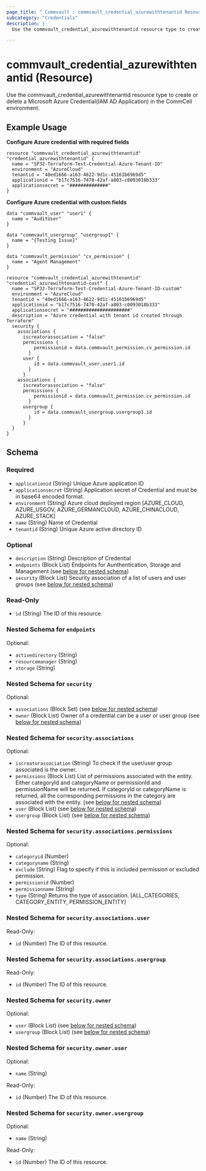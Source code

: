 ```yaml
---
page_title: " Commvault : commvault_credential_azurewithtenantid Resource"
subcategory: "Credentials"
description: |-
  Use the commvault_credential_azurewithtenantid resource type to create or delete a Microsoft Azure Credential(IAM AD Application) in the CommCell environment.

---
```


# commvault_credential_azurewithtenantid (Resource)

Use the commvault_credential_azurewithtenantid resource type to create or delete a Microsoft Azure Credential(IAM AD Application) in the CommCell environment.

## Example Usage

**Configure Azure credential with required fields**
```hcl
resource "commvault_credential_azurewithtenantid" "credential_azurewithtenantid" {
  name = "SP32-Terraform-Test-Credential-Azure-Tenant-ID"
  environment = "AzureCloud"
  tenantid = "40ed1666-a163-4622-9d1c-45161b6969d5"
  applicationid = "b17c7516-7470-42af-a803-c0093018b333"
  applicationsecret = "##############"
}
```

**Configure Azure credential with custom fields**
```hcl
data "commvault_user" "user1" {
  name = "AuditUser"
}

data "commvault_usergroup" "usergroup1" {
  name = "{Testing Issue}"
}

data "commvault_permission" "cv_permission" {
  name = "Agent Management"
}

resource "commvault_credential_azurewithtenantid" "credential_azurewithtenantid-cust" {
  name = "SP32-Terraform-Test-Credential-Azure-Tenant-ID-custom"
  environment = "AzureCloud"
  tenantid = "40ed1666-a163-4622-9d1c-45161b6969d5"
  applicationid = "b17c7516-7470-42af-a803-c0093018b333"
  applicationsecret = "######################"
  description = "Azure credential with tenant id created through Terraform"
  security {
    associations {
      iscreatorassociation = "false"
      permissions {
          permissionid = data.commvault_permission.cv_permission.id
        }
      user {         
          id = data.commvault_user.user1.id
        }
      }
    associations {
      iscreatorassociation = "false"
      permissions {
          permissionid = data.commvault_permission.cv_permission.id
        }
      usergroup {         
          id = data.commvault_usergroup.usergroup1.id
        }
      }
  }
}
```

<!-- schema generated by tfplugindocs -->
## Schema

### Required

- `applicationid` (String) Unique Azure application ID
- `applicationsecret` (String) Application secret of Credential and must be in base64 encoded format.
- `environment` (String) Azure cloud deployed region [AZURE_CLOUD, AZURE_USGOV, AZURE_GERMANCLOUD, AZURE_CHINACLOUD, AZURE_STACK]
- `name` (String) Name of Credential
- `tenantid` (String) Unique Azure active directory ID

### Optional

- `description` (String) Description of Credential
- `endpoints` (Block List) Endpoints for Aunthentication, Storage and Management (see [below for nested schema](#nestedblock--endpoints))
- `security` (Block List) Security association of a list of users and user groups (see [below for nested schema](#nestedblock--security))

### Read-Only

- `id` (String) The ID of this resource.

<a id="nestedblock--endpoints"></a>
### Nested Schema for `endpoints`

Optional:

- `activedirectory` (String)
- `resourcemanager` (String)
- `storage` (String)


<a id="nestedblock--security"></a>
### Nested Schema for `security`

Optional:

- `associations` (Block Set) (see [below for nested schema](#nestedblock--security--associations))
- `owner` (Block List) Owner of a credential can be a user or user group (see [below for nested schema](#nestedblock--security--owner))

<a id="nestedblock--security--associations"></a>
### Nested Schema for `security.associations`

Optional:

- `iscreatorassociation` (String) To check if the user/user group associated is the owner.
- `permissions` (Block List) List of permissions associated with the entity. Either categoryId and categoryName or permissionId and permissionName will be returned. If categoryId or categoryName is returned, all the corresponding permissions in the category are associated with the entity. (see [below for nested schema](#nestedblock--security--associations--permissions))
- `user` (Block List) (see [below for nested schema](#nestedblock--security--associations--user))
- `usergroup` (Block List) (see [below for nested schema](#nestedblock--security--associations--usergroup))

<a id="nestedblock--security--associations--permissions"></a>
### Nested Schema for `security.associations.permissions`

Optional:

- `categoryid` (Number)
- `categoryname` (String)
- `exclude` (String) Flag to specify if this is included permission or excluded permission.
- `permissionid` (Number)
- `permissionname` (String)
- `type` (String) Returns the type of association. [ALL_CATEGORIES, CATEGORY_ENTITY, PERMISSION_ENTITY]


<a id="nestedblock--security--associations--user"></a>
### Nested Schema for `security.associations.user`

Read-Only:

- `id` (Number) The ID of this resource.


<a id="nestedblock--security--associations--usergroup"></a>
### Nested Schema for `security.associations.usergroup`

Read-Only:

- `id` (Number) The ID of this resource.



<a id="nestedblock--security--owner"></a>
### Nested Schema for `security.owner`

Optional:

- `user` (Block List) (see [below for nested schema](#nestedblock--security--owner--user))
- `usergroup` (Block List) (see [below for nested schema](#nestedblock--security--owner--usergroup))

<a id="nestedblock--security--owner--user"></a>
### Nested Schema for `security.owner.user`

Optional:

- `name` (String)

Read-Only:

- `id` (Number) The ID of this resource.


<a id="nestedblock--security--owner--usergroup"></a>
### Nested Schema for `security.owner.usergroup`

Optional:

- `name` (String)

Read-Only:

- `id` (Number) The ID of this resource.



